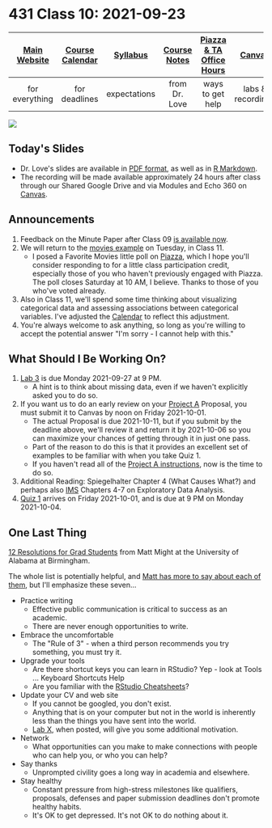 # 431 Class 10: 2021-09-23

[Main Website](https://thomaselove.github.io/431/) | [Course Calendar](https://thomaselove.github.io/431/calendar.html) | [Syllabus](https://thomaselove.github.io/431-2021-syllabus/) | [Course Notes](https://thomaselove.github.io/431-notes/) | [Piazza & TA Office Hours](https://thomaselove.github.io/431/contact.html) | [Canvas](https://canvas.case.edu) | [Data and Code](https://github.com/THOMASELOVE/431-data)
:-----------: | :--------------: | :----------: | :---------: | :-------------: | :-----------: | :------------:
for everything | for deadlines | expectations | from Dr. Love | ways to get help | labs & recordings | for downloads

![](https://github.com/THOMASELOVE/431-2021/blob/main/classes/class10/images/drob_2018-08-01.PNG)

## Today's Slides

- Dr. Love's slides are available in [PDF format](https://github.com/THOMASELOVE/431-2021/blob/main/classes/class10/431-class10-slides.pdf), as well as in [R Markdown](https://github.com/THOMASELOVE/431-2021/blob/main/classes/class10/431-class10-slides.Rmd).
- The recording will be made available approximately 24 hours after class through our Shared Google Drive and via Modules and Echo 360 on [Canvas](https://canvas.case.edu).

## Announcements

1. Feedback on the Minute Paper after Class 09 [is available now](https://bit.ly/431-2021-min9-feedback).
2. We will return to the [movies example](https://github.com/THOMASELOVE/431-2021/tree/main/classes/movies) on Tuesday, in Class 11.
    - I posed a Favorite Movies little poll on [Piazza](https://piazza.com/case/fall2021/pqhs431), which I hope you'll consider responding to for a little class participation credit, especially those of you who haven't previously engaged with Piazza. The poll closes Saturday at 10 AM, I believe. Thanks to those of you who've voted already.
3. Also in Class 11, we'll spend some time thinking about visualizing categorical data and assessing associations between categorical variables. I've adjusted the [Calendar](https://thomaselove.github.io/431/calendar.html) to reflect this adjustment.
4. You're always welcome to ask anything, so long as you're willing to accept the potential answer "I'm sorry - I cannot help with this."

## What Should I Be Working On?

1. [Lab 3](https://github.com/THOMASELOVE/431-2021/blob/main/labs/lab03/lab03.md) is due Monday 2021-09-27 at 9 PM. 
    - A hint is to think about missing data, even if we haven't explicitly asked you to do so.
2. If you want us to do an early review on your [Project A](https://thomaselove.github.io/431-2021-projectA/) Proposal, you must submit it to Canvas by noon on Friday 2021-10-01.
    - The actual Proposal is due 2021-10-11, but if you submit by the deadline above, we'll review it and return it by 2021-10-06 so you can maximize your chances of getting through it in just one pass.
    - Part of the reason to do this is that it provides an excellent set of examples to be familiar with when you take Quiz 1.
    - If you haven't read all of the [Project A instructions](https://thomaselove.github.io/431-2021-projectA/), now is the time to do so.
4. Additional Reading: Spiegelhalter Chapter 4 (What Causes What?) and perhaps also [IMS](https://openintro-ims.netlify.app/) Chapters 4-7 on Exploratory Data Analysis.
5. [Quiz 1](https://github.com/THOMASELOVE/431-2021/tree/main/quizzes) arrives on Friday 2021-10-01, and is due at 9 PM on Monday 2021-10-04.

## One Last Thing

[12 Resolutions for Grad Students](https://matt.might.net/articles/grad-student-resolutions/) from Matt Might at the University of Alabama at Birmingham.

The whole list is potentially helpful, and [Matt has more to say about each of them](https://matt.might.net/articles/grad-student-resolutions/), but I'll emphasize these seven...

- Practice writing
    - Effective public communication is critical to success as an academic.
    - There are never enough opportunities to write.
- Embrace the uncomfortable
    - The "Rule of 3" - when a third person recommends you try something, you must try it.
- Upgrade your tools
    - Are there shortcut keys you can learn in RStudio? Yep - look at Tools ... Keyboard Shortcuts Help
    - Are you familiar with the [RStudio Cheatsheets](https://www.rstudio.com/resources/cheatsheets/)?
- Update your CV and web site 
    - If you cannot be googled, you don't exist.
    - Anything that is on your computer but not in the world is inherently less than the things you have sent into the world.   
    - [Lab X](https://github.com/THOMASELOVE/431-2021/tree/main/labs/labX), when posted, will give you some additional motivation.
- Network
    - What opportunities can you make to make connections with people who can help you, or who you can help?
- Say thanks
    - Unprompted civility goes a long way in academia and elsewhere. 
- Stay healthy
    - Constant pressure from high-stress milestones like qualifiers, proposals, defenses and paper submission deadlines don't promote healthy habits.
    - It's OK to get depressed. It's not OK to do nothing about it.

